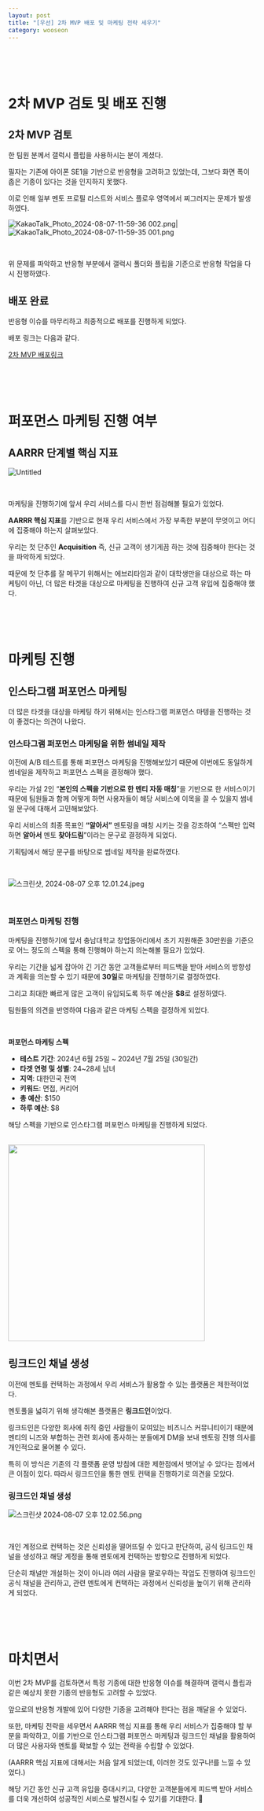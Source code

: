 ```yaml
---
layout: post
title: "[우선] 2차 MVP 배포 및 마케팅 전략 세우기"
category: wooseon
---
```


<br />
<br />
<br />

# 2차 MVP 검토 및 배포 진행

## 2차 MVP 검토

한 팀원 분께서 갤럭시 플립을 사용하시는 분이 계셨다.

필자는 기존에 아이폰 SE1을 기반으로 반응형을 고려하고 있었는데, 그보다 화면 폭이 좁은 기종이 있다는 것을 인지하지 못했다.

이로 인해 일부 멘토 프로필 리스트와 서비스 플로우 영역에서 찌그러지는 문제가 발생하였다.

![KakaoTalk_Photo_2024-08-07-11-59-36 002.png](https://www.notion.so/image/https%3A%2F%2Fprod-files-secure.s3.us-west-2.amazonaws.com%2F13897cab-0dd6-431f-b847-04477372a586%2F3688f5bf-4b6a-4c90-bf95-2aa4bb41131c%2FKakaoTalk_Photo_2024-08-07-11-59-36_002.png?id=dec02d9c-229c-4cdb-a653-32c55cb69077&table=block)|![KakaoTalk_Photo_2024-08-07-11-59-35 001.png](https://www.notion.so/image/https%3A%2F%2Fprod-files-secure.s3.us-west-2.amazonaws.com%2F13897cab-0dd6-431f-b847-04477372a586%2F99fdecf7-1ab1-4830-8a43-97a1fc946d46%2FKakaoTalk_Photo_2024-08-07-11-59-35_001.png?id=4fc85ae0-e609-42ef-bdaa-13950b775dcd&table=block)

<br />

위 문제를 파악하고 반응형 부분에서 갤럭시 폴더와 플립을 기준으로 반응형 작업을 다시 진행하였다.

## 배포 완료

반응형 이슈를 마무리하고 최종적으로 배포를 진행하게 되었다.

배포 링크는 다음과 같다.

[2차 MVP 배포링크](https://wooseon.com/)

<br />
<br />
<br />

# 퍼포먼스 마케팅 진행 여부

## **AARRR 단계별 핵심 지표**

![Untitled](https://www.notion.so/image/https%3A%2F%2Fprod-files-secure.s3.us-west-2.amazonaws.com%2F13897cab-0dd6-431f-b847-04477372a586%2F58b9df34-25d9-43ec-bf8f-3b2d73f4e9c5%2FUntitled.png?id=185c850c-5502-43ef-ba03-3730d93112ff&table=block)

<br />

마케팅을 진행하기에 앞서 우리 서비스를 다시 한번 점검해볼 필요가 있었다.

**AARRR 핵심 지표**를 기반으로 현재 우리 서비스에서 가장 부족한 부분이 무엇이고 어디에 집중해야 하는지 살펴보았다.

우리는 첫 단추인 **Acquisition** 즉, 신규 고객이 생기게끔 하는 것에 집중해야 한다는 것을 파악하게 되었다.

때문에 첫 단추를 잘 메꾸기 위해서는 에브리타임과 같이 대학생만을 대상으로 하는 마케팅이 아닌, 더 많은 타겟을 대상으로 마케팅을 진행하여 신규 고객 유입에 집중해야 했다.

<br />
<br />
<br />

# 마케팅 진행

## 인스타그램 퍼포먼스 마케팅

더 많은 타겟을 대상을 마케팅 하기 위해서는 인스타그램 퍼포먼스 마텡을 진행하는 것이 좋겠다는 의견이 나왔다.

### 인스타그램 퍼포먼스 마케팅을 위한 썸네일 제작

이전에 A/B 테스트를 통해 퍼포먼스 마케팅을 진행해보았기 때문에 이번에도 동일하게 썸네일을 제작하고 퍼포먼스 스펙을 결정해야 했다.

우리는 가설 2인 “**본인의 스펙을 기반으로 한 멘티 자동 매칭**”을 기반으로 한 서비스이기 때문에 팀원들과 함께 어떻게 하면 사용자들이 해당 서비스에 이목을 끌 수 있을지 썸네일 문구에 대해서 고민해보았다.

우리 서비스의 최종 목표인 **“알아서”** 멘토링을 매칭 시키는 것을 강조하여 “스펙만 입력하면 **알아서** 멘토 **찾아드림**”이라는 문구로 결정하게 되었다.

기획팀에서 해당 문구를 바탕으로 썸네일 제작을 완료하였다.

<br />

![스크린샷, 2024-08-07 오후 12.01.24.jpeg](https://app.super.so/_next/image?url=https%3A%2F%2Fassets.super.so%2F103836b2-5162-4915-b9b3-3e82eeac52e9%2Fimages%2F7513cee2-3cd7-42d8-a933-920966515d0d%2F%25E1%2584%2589%25E1%2585%25B3%25E1%2584%258F%25E1%2585%25B3%25E1%2584%2585%25E1%2585%25B5%25E1%2586%25AB%25E1%2584%2589%25E1%2585%25A3%25E1%2586%25BA_2024-08-07_%25E1%2584%258B%25E1%2585%25A9%25E1%2584%2592%25E1%2585%25AE_12.01.24.jpeg&w=828&q=90)

<br />

### 퍼포먼스 마케팅 진행

마케팅을 진행하기에 앞서 충남대학교 창업동아리에서 초기 지원해준 30만원을 기준으로 어느 정도의 스펙을 통해 진행해야 하는지 의논해볼 필요가 있었다.

우리는 기간을 넓게 잡아야 긴 기간 동안 고객들로부터 피드백을 받아 서비스의 방향성과 계획을 의논할 수 있기 때문에 **30일**로 마케팅을 진행하기로 결정하였다.

그리고 최대한 빠르게 많은 고객이 유입되도록 하루 예산을 **$8**로 설정하였다.

팀원들의 의견을 반영하여 다음과 같은 마케팅 스펙을 결정하게 되었다.

<br />

**퍼포먼스 마케팅 스펙**

- **테스트 기간**: 2024년 6월 25일 ~ 2024년 7월 25일 (30일간)
- **타겟 연령 및 성별**: 24~28세 남녀
- **지역**: 대한민국 전역
- **키워드**: 면접, 커리어
- **총 예산**: $150
- **하루 예산**: $8

해당 스펙을 기반으로 인스타그램 퍼포먼스 마케팅을 진행하게 되었다.

<br />

<img src="https://www.notion.so/image/https%3A%2F%2Fprod-files-secure.s3.us-west-2.amazonaws.com%2F13897cab-0dd6-431f-b847-04477372a586%2Fbfbb598d-cafc-43a5-b720-849f94493ba5%2F%25E1%2584%2589%25E1%2585%25B3%25E1%2584%258F%25E1%2585%25B3%25E1%2584%2585%25E1%2585%25B5%25E1%2586%25AB%25E1%2584%2589%25E1%2585%25A3%25E1%2586%25BA_2024-08-07_%25E1%2584%258B%25E1%2585%25A9%25E1%2584%2592%25E1%2585%25AE_12.02.00.jpeg?id=023b0751-7ddc-4b5f-adfe-3762bddf054c&table=block" width="400px">

<br />

## 링크드인 채널 생성

이전에 멘토를 컨택하는 과정에서 우리 서비스가 활용할 수 있는 플랫폼은 제한적이었다.

멘토풀을 넓히기 위해 생각해본 플랫폼은 **링크드인**이었다.

링크드인은 다양한 회사에 취직 중인 사람들이 모여있는 비즈니스 커뮤니티이기 때문에 멘티의 니즈와 부합하는 관련 회사에 종사하는 분들에게 DM을 보내 멘토링 진행 의사를 개인적으로 물어볼 수 있다.

특히 이 방식은 기존의 각 플랫폼 운영 방침에 대한 제한점에서 벗어날 수 있다는 점에서 큰 이점이 있다. 따라서 링크드인을 통한 멘토 컨택을 진행하기로 의견을 모았다.

### 링크드인 채널 생성

![스크린샷 2024-08-07 오후 12.02.56.png](https://www.notion.so/image/https%3A%2F%2Fprod-files-secure.s3.us-west-2.amazonaws.com%2F13897cab-0dd6-431f-b847-04477372a586%2Fb348ac10-2ec4-48d4-9e8d-f82030e2c239%2F%25E1%2584%2589%25E1%2585%25B3%25E1%2584%258F%25E1%2585%25B3%25E1%2584%2585%25E1%2585%25B5%25E1%2586%25AB%25E1%2584%2589%25E1%2585%25A3%25E1%2586%25BA_2024-08-07_%25E1%2584%258B%25E1%2585%25A9%25E1%2584%2592%25E1%2585%25AE_12.02.56.png?id=2c772227-40e0-401c-8972-032794b65f62&table=block)

<br />

개인 계정으로 컨택하는 것은 신뢰성을 떨어뜨릴 수 있다고 판단하여, 공식 링크드인 채널을 생성하고 해당 계정을 통해 멘토에게 컨택하는 방향으로 진행하게 되었다.

단순히 채널만 개설하는 것이 아니라 여러 사람을 팔로우하는 작업도 진행하여 링크드인 공식 채널을 관리하고, 관련 멘토에게 컨택하는 과정에서 신뢰성을 높이기 위해 관리하게 되었다.

<br />
<br />
<br />

# 마치면서

이번 2차 MVP를 검토하면서 특정 기종에 대한 반응형 이슈를 해결하며 갤럭시 플립과 같은 예상치 못한 기종의 반응형도 고려할 수 있었다.

앞으로의 반응형 개발에 있어 다양한 기종을 고려해야 한다는 점을 깨달을 수 있었다.

또한, 마케팅 전략을 세우면서 AARRR 핵심 지표를 통해 우리 서비스가 집중해야 할 부분을 파악하고, 이를 기반으로 인스타그램 퍼포먼스 마케팅과 링크드인 채널을 활용하여 더 많은 사용자와 멘토를 확보할 수 있는 전략을 수립할 수 있었다.

(AARRR 핵심 지표에 대해서는 처음 알게 되었는데, 이러한 것도 있구나!를 느낄 수 있었다.)

해당 기간 동안 신규 고객 유입을 증대시키고, 다양한 고객분들에게 피드백 받아 서비스를 더욱 개선하여 성공적인 서비스로 발전시킬 수 있기를 기대한다. 🚀
